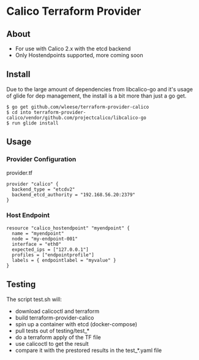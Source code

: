 # Calico Terraform Provider

## About
- For use with Calico 2.x with the etcd backend
- Only Hostendpoints supported, more coming soon

## Install
Due to the large amount of dependencies from libcalico-go and it's usage of glide for dep management, the install is a bit more than just a go get.
```
$ go get github.com/wleese/terraform-provider-calico
$ cd into terraform-provider-calico/vendor/github.com/projectcalico/libcalico-go
$ run glide install
```

## Usage

### Provider Configuration
provider.tf
```
provider "calico" {
  backend_type = "etcdv2"
  backend_etcd_authority = "192.168.56.20:2379"
}
```
### Host Endpoint
```
resource "calico_hostendpoint" "myendpoint" {
  name = "myendpoint"
  node = "my-endpoint-001"
  interface = "eth0"
  expected_ips = ["127.0.0.1"]
  profiles = ["endpointprofile"]
  labels = { endpointlabel = "myvalue" }
}
```

## Testing
The script test.sh will:
- download calicoctl and terraform
- build terraform-provider-calico
- spin up a container with etcd (docker-compose)
- pull tests out of testing/test_*
- do a terraform apply of the TF file
- use calicoctl to get the result
- compare it with the prestored results in the test_*.yaml file
